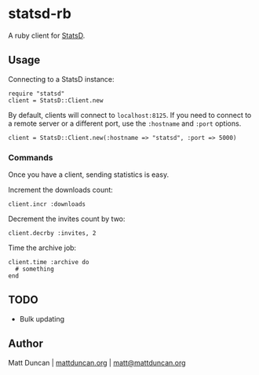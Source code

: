 statsd-rb
=========
A ruby client for [StatsD](https://github.com/etsy/statsd).

Usage
-----
Connecting to a StatsD instance:

    require "statsd"
    client = StatsD::Client.new

By default, clients will connect to `localhost:8125`.  If you need to
connect to a remote server or a different port, use the `:hostname` and
`:port` options.

    client = StatsD::Client.new(:hostname => "statsd", :port => 5000)

### Commands
Once you have a client, sending statistics is easy.

Increment the downloads count:

    client.incr :downloads

Decrement the invites count by two:

    client.decrby :invites, 2

Time the archive job:

    client.time :archive do
      # something
    end

TODO
----

- Bulk updating

Author
------
Matt Duncan | [mattduncan.org](http://mattduncan.org) | [matt@mattduncan.org](mailto:matt@mattduncan.org)
